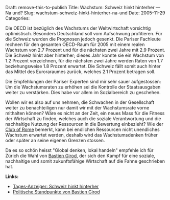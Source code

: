 Draft: remove-this-to-publish
Title: Wachstum: Schweiz hinkt hinterher — Na und?
Slug: wachstum-schweiz-hinkt-hinterher-na-und
Date: 2005-11-29
Categories:

Die OECD ist bezüglich des Wachstums der Weltwirtschaft vorsichtig optimistisch. Besonders Deutschland soll vom Aufschwung profitieren. Für die Schweiz wurden die Prognosen jedoch gesenkt. Die Pariser Fachleute rechnen für den gesamten OECD-Raum für 2005 mit einem realen Wachstum von 2.7 Prozent und für die nächsten zwei Jahre mit 2.9 Prozent. Die Schweiz hinkt aber hinterher; dieses Jahr konnte sie ein Wachstum von 1.2 Prozent verzeichnen, für die nächsten zwei Jahre werden Raten von 1.7 beziehungsweise 1.8 Prozent erwartet. Die Schweiz fällt somit auch hinter das Mittel des Euroraraumes zurück, welches 2.1 Prozent betragen soll.

Die Empfehlungen der Pariser Experten sind mir sehr sauer aufgestossen: Um die Wachstumsraten zu erhöhen sei die Kontrolle der Staatsausgaben weiter zu verstärken. Dies habe vor allem im Sozialbereich zu geschehen.

Wollen wir es also auf uns nehmen, die Schwachen in der Gesellschaft weiter zu benachteiligen nur damit wir mit der Wachstumsrate vorne mithalten können? Wäre es nicht an der Zeit, ein neues Mass für die Fitness der Wirtschaft zu finden, welches auch die soziale Verantwortung und die nachhaltige Nutzung der Ressourcen in die Bewertung einbezieht? Wie der [Club of Rome](http://www.clubofrome.org/) bemerkt, kann bei endlichen Ressourcen nicht unendliches Wachstum erwartet werden, deshalb wird das Wachstumsdenken früher oder später an seine eigenen Grenzen stossen.

Da es so schön heisst "Global denken, lokal handeln" empfehle ich für Zürich die Wahl von [Bastien Girod](http://www.bastiengirod.ch/), der sich den Kampf für eine soziale, nachhaltige und somit zukunftsfähige Wirtschaft auf die Fahne geschrieben hat.

**Links:**

- [Tages-Anzeiger: Schweiz hinkt hinterher](http://tagi.ch/dyn/news/wirtschaft/566597.html)
- [Politische Standpunkte von Bastien Girod](http://www.bastiengirod.ch/journal/politik/standpunkte/)
